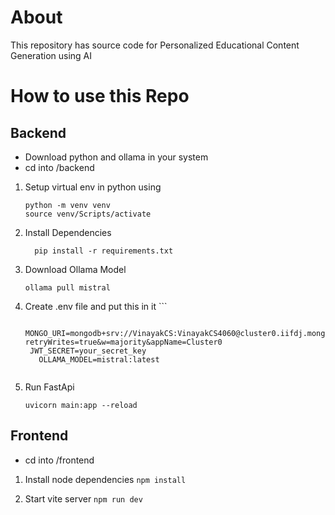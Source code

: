 # About

This repository has source code for Personalized Educational Content Generation using AI

# How to use this Repo

## Backend
- Download python and ollama in your system
- cd into /backend
1) Setup virtual env in python using
     ```
     python -m venv venv
     source venv/Scripts/activate  
    ```

2) Install Dependencies
    ```
      pip install -r requirements.txt
    ```
3) Download Ollama Model
     ```
     ollama pull mistral
     ```
4) Create .env file and put this in it
        ```

          MONGO_URI=mongodb+srv://VinayakCS:VinayakCS4060@cluster0.iifdj.mongodb.net/?retryWrites=true&w=majority&appName=Cluster0
        JWT_SECRET=your_secret_key
          OLLAMA_MODEL=mistral:latest
     ```
4) Run FastApi
     ```
     uvicorn main:app --reload
    ```
   


## Frontend
- cd into /frontend

1) Install node dependencies
        ```
        npm install
        ```
   
3) Start vite server
        ```
        npm run dev
        ```
